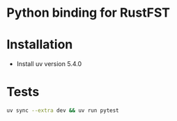 # Python binding for RustFST

# Installation

- Install uv version 5.4.0

# Tests

```bash
uv sync --extra dev && uv run pytest
```